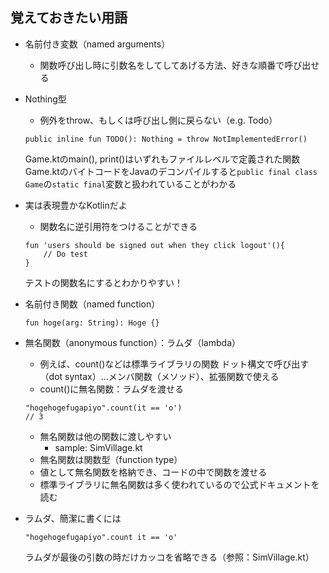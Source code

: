 ## 覚えておきたい用語
- 名前付き変数（named arguments）
    - 関数呼び出し時に引数名をしてしてあげる方法、好きな順番で呼び出せる
- Nothing型
    - 例外をthrow、もしくは呼び出し側に戻らない（e.g. Todo）
    ```
    public inline fun TODO(): Nothing = throw NotImplementedError()
    ```
    
    Game.ktのmain(), print()はいずれもファイルレベルで定義された関数
    Game.ktのバイトコードをJavaのデコンパイルすると```public final class Game```の```static final```変数と扱われていることがわかる
    
- 実は表現豊かなKotlinだよ
    - 関数名に逆引用符をつけることができる
    ```
    fun 'users should be signed out when they click logout'(){
        // Do test
    }
    ```
    テストの関数名にするとわかりやすい！
    
- 名前付き関数（named function）
    ```
    fun hoge(arg: String): Hoge {}
    ```
- 無名関数（anonymous function）：ラムダ（lambda）
    - 例えば、count()などは標準ライブラリの関数
    ドット構文で呼び出す（dot syntax）...メンバ関数（メソッド）、拡張関数で使える
    - count()に無名関数：ラムダを渡せる
    ```
    "hogehogefugapiyo".count(it == 'o')
    // 3
    ```
    - 無名関数は他の関数に渡しやすい
        - sample: SimVillage.kt
    - 無名関数は関数型（function type）
    - 値として無名関数を格納でき、コードの中で関数を渡せる
    - 標準ライブラリに無名関数は多く使われているので公式ドキュメントを読む
- ラムダ、簡潔に書くには
    ```
    "hogehogefugapiyo".count it == 'o'
    ```
    ラムダが最後の引数の時だけカッコを省略できる（参照：SimVillage.kt）
    
    